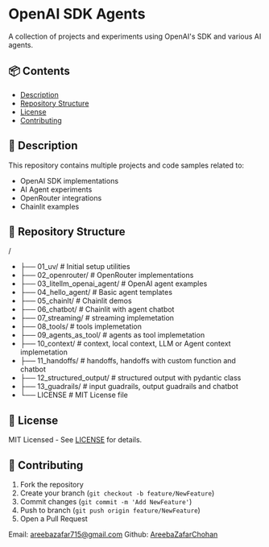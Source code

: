 # OpenAI SDK Agents  

A collection of projects and experiments using OpenAI's SDK and various AI agents.  

## 📦 Contents  
- [Description](#-description)  
- [Repository Structure](#-repository-structure)  
- [License](#-license)  
- [Contributing](#-contributing)  

## 🚀 Description  
This repository contains multiple projects and code samples related to:  
- OpenAI SDK implementations  
- AI Agent experiments  
- OpenRouter integrations  
- Chainlit examples  

## 📂 Repository Structure  

/
- ├── 01_uv/ # Initial setup utilities
- ├── 02_openrouter/ # OpenRouter implementations
- ├── 03_litellm_openai_agent/ # OpenAI agent examples
- ├── 04_hello_agent/ # Basic agent templates
- ├── 05_chainlt/ # Chainlit demos
- ├── 06_chatbot/ # Chainlit with agent chatbot
- ├── 07_streaming/ # streaming implemetation
- ├── 08_tools/ # tools implemetation
- ├── 09_agents_as_tool/ # agents as tool implemetation
- ├── 10_context/ # context, local context, LLM or Agent context implemetation
- ├── 11_handoffs/ # handoffs, handoffs with custom function and chatbot
- ├── 12_structured_output/ # structured output with pydantic class
- ├── 13_guadrails/ # input guadrails, output guadrails and chatbot
- └── LICENSE # MIT License file


## 📜 License  
MIT Licensed - See [LICENSE](./LICENSE) for details.  

## 🤝 Contributing  
1. Fork the repository  
2. Create your branch (`git checkout -b feature/NewFeature`)  
3. Commit changes (`git commit -m 'Add NewFeature'`)  
4. Push to branch (`git push origin feature/NewFeature`)  
5. Open a Pull Request  

Email: areebazafar715@gmail.com
Github: [AreebaZafarChohan](https://github.com/AreebaZafarChohan)
